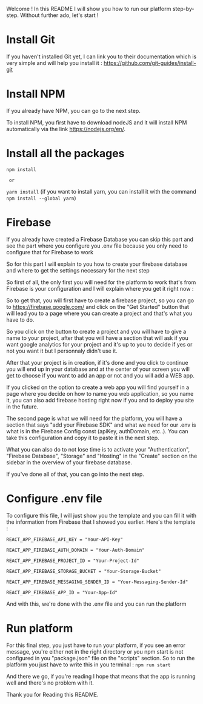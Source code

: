 Welcome ! In this README I will show you how to run our platform step-by-step.
Without further ado, let's start !

# Install Git
If you haven't installed Git yet, I can link you to their documentation which is very simple and will help you install it : https://github.com/git-guides/install-git
# Install NPM

If you already have NPM, you can go to the next step.

To install NPM, you first have to download nodeJS and it will install NPM automatically via the link https://nodejs.org/en/.
# Install all the packages

`` npm install ``

     or

`` yarn install ``
(if you want to install yarn, you can install it with the command ``npm install --global yarn``)

# Firebase
If you already have created a Firebase Database you can skip this part and see the part where you configure you .env file because you only need to configure that for Firebase to work

So for this part I will explain to you how to create your firebase database and where to get the settings necessary for the next step

So first of all, the only first you will need for the platform to work that's from Firebase is your configuration and I will explain where you get it right now : 

So to get that, you will first have to create a firebase project, so you can go to https://firebase.google.com/ and click on the "Get Started" button that will lead you to a page where you can create a project and that's what you have to do.

So you click on the button to create a project and you will have to give a name to your project, after that you will have a section that will ask if you want google analytics for your project and it's up to you to decide if yes or not you want it but I personnaly didn't use it.

After that your project is in creation, if it's done and you click to continue you will end up in your database and at the center of your screen you will get to choose if you want to add an app or not and you will add a WEB app.

If you clicked on the option to create a web app you will find yourself in a page where you decide on how to name you web application, so you name it, you can also add firebase hosting right now if you and to deploy you site in the future.

The second page is what we will need for the platform, you will have a section that says "add your Firebase SDK" and what we need for our .env is what is in the Firebase Config const (apiKey, authDomain, etc..). You can take this configuration and copy it to paste it in the next step.

What you can also do to not lose time is to activate your "Authentication", "Firebase Database", "Storage" and "Hosting" in the "Create" section on the
sidebar in the overview of your firebase database.

If you've done all of that, you can go into the next step.

# Configure .env file
To configure this file, I will just show you the template and you can fill it with the information from Firebase that I showed you earlier.
Here's the template :

`` REACT_APP_FIREBASE_API_KEY = "Your-API-Key" ``

`` REACT_APP_FIREBASE_AUTH_DOMAIN = "Your-Auth-Domain" ``

`` REACT_APP_FIREBASE_PROJECT_ID = "Your-Project-Id" ``

`` REACT_APP_FIREBASE_STORAGE_BUCKET = "Your-Storage-Bucket" ``

`` REACT_APP_FIREBASE_MESSAGING_SENDER_ID = "Your-Messaging-Sender-Id" ``

`` REACT_APP_FIREBASE_APP_ID = "Your-App-Id" ``

And with this, we're done with the .env file and you can run the platform
# Run platform
For this final step, you just have to run your platform, if you see an error message, you're either not in the right directory or you npm start is not configured in you "package.json" file on the "scripts" section.
So to run the platform you just have to write this in you terminal : 
`` npm run start ``

And there we go, if you're reading I hope that means that the app is running well and there's no problem with it.

Thank you for Reading this README.